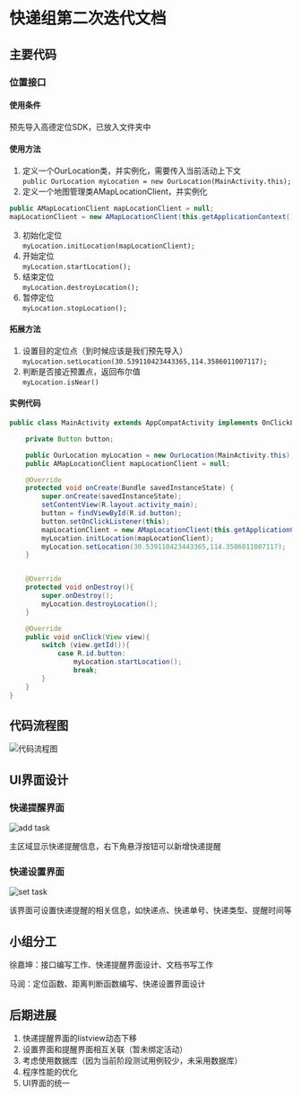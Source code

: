 # 快递组第二次迭代文档
## 主要代码
### 位置接口
#### 使用条件
预先导入高德定位SDK，已放入文件夹中
#### 使用方法
1. 定义一个OurLocation类，并实例化，需要传入当前活动上下文  
`public OurLocation myLocation = new OurLocation(MainActivity.this);`   
2. 定义一个地图管理类AMapLocationClient，并实例化  
```Java
public AMapLocationClient mapLocationClient = null;
mapLocationClient = new AMapLocationClient(this.getApplicationContext());
```
3. 初始化定位   
`myLocation.initLocation(mapLocationClient);`  
4. 开始定位  
`myLocation.startLocation();`  
5. 结束定位  
`myLocation.destroyLocation();`  
6. 暂停定位  
`myLocation.stopLocation();`  

#### 拓展方法
1. 设置目的定位点（到时候应该是我们预先导入）  
`myLocation.setLocation(30.539110423443365,114.3586011007117);`  
2. 判断是否接近预置点，返回布尔值  
`myLocation.isNear()`  

#### 实例代码
```Java
public class MainActivity extends AppCompatActivity implements OnClickListener{

    private Button button;

    public OurLocation myLocation = new OurLocation(MainActivity.this);
    public AMapLocationClient mapLocationClient = null;

    @Override
    protected void onCreate(Bundle savedInstanceState) {
        super.onCreate(savedInstanceState);
        setContentView(R.layout.activity_main);
        button = findViewById(R.id.button);
        button.setOnClickListener(this);
        mapLocationClient = new AMapLocationClient(this.getApplicationContext());
        myLocation.initLocation(mapLocationClient);
        myLocation.setLocation(30.539110423443365,114.3586011007117);
    }


    @Override
    protected void onDestroy(){
        super.onDestroy();
        myLocation.destroyLocation();
    }

    @Override
    public void onClick(View view){
        switch (view.getId()){
            case R.id.button:
                myLocation.startLocation();
                break;
        }
    }
}
```
## 代码流程图
![代码流程图](./img/程序流程图.png)

## UI界面设计
### 快递提醒界面
![add task](./img/add_task.png) 


主区域显示快递提醒信息，右下角悬浮按钮可以新增快递提醒
### 快递设置界面
![set task](./img/set_task.jpg) 


该界面可设置快递提醒的相关信息，如快递点、快递单号、快递类型、提醒时间等
## 小组分工
徐嘉坤：接口编写工作、快递提醒界面设计、文档书写工作 


马润：定位函数、距离判断函数编写、快递设置界面设计 
## 后期进展
1. 快递提醒界面的listview动态下移
2. 设置界面和提醒界面相互关联（暂未绑定活动）
3. 考虑使用数据库（因为当前阶段测试用例较少，未采用数据库）
4. 程序性能的优化
5. UI界面的统一
